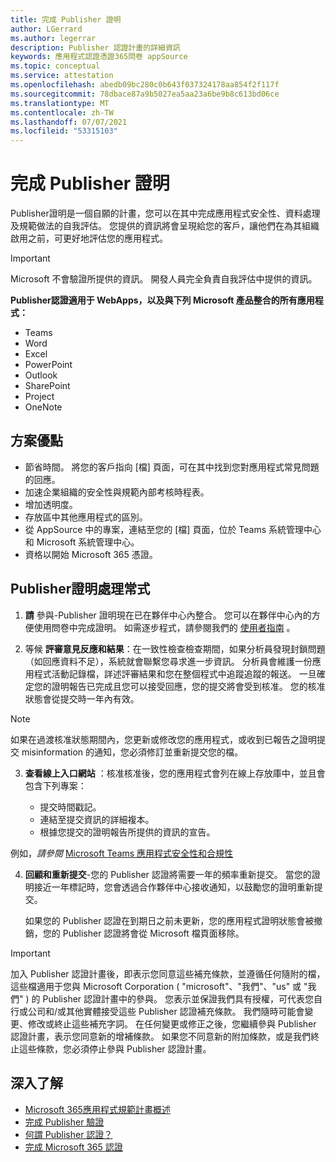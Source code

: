 ```yaml
---
title: 完成 Publisher 證明
author: LGerrard
ms.author: legerrar
description: Publisher 認證計畫的詳細資訊
keywords: 應用程式認證憑證365問卷 appSource
ms.topic: conceptual
ms.service: attestation
ms.openlocfilehash: abedb09bc280c0b643f037324178aa854f2f117f
ms.sourcegitcommit: 78dbace87a9b5027ea5aa23a6be9b8c613bd06ce
ms.translationtype: MT
ms.contentlocale: zh-TW
ms.lasthandoff: 07/07/2021
ms.locfileid: "53315103"
---
```

# <a name="complete-publisher-attestation"></a>完成 Publisher 證明

Publisher證明是一個自願的計畫，您可以在其中完成應用程式安全性、資料處理及規範做法的自我評估。 您提供的資訊將會呈現給您的客戶，讓他們在為其組織啟用之前，可更好地評估您的應用程式。 

> [!IMPORTANT]
> Microsoft 不會驗證所提供的資訊。 開發人員完全負責自我評估中提供的資訊。 

**Publisher認證適用于 WebApps，以及與下列 Microsoft 產品整合的所有應用程式：**
- Teams
- Word
- Excel
- PowerPoint 
- Outlook
- SharePoint
- Project
- OneNote


## <a name="program-benefits"></a>方案優點
- 節省時間。 將您的客戶指向 [檔] 頁面，可在其中找到您對應用程式常見問題的回應。 
- 加速企業組織的安全性與規範內部考核時程表。
- 增加透明度。
- 存放區中其他應用程式的區別。 
- 從 AppSource 中的專案，連結至您的 [檔] 頁面，位於 Teams 系統管理中心和 Microsoft 系統管理中心。 
- 資格以開始 Microsoft 365 憑證。
 

## <a name="publisher-attestation-process"></a>Publisher證明處理常式

1. **請** 參與-Publisher 證明現在已在夥伴中心內整合。 您可以在夥伴中心內的方便使用問卷中完成證明。 如需逐步程式，請參閱我們的 [使用者指南](https://docs.microsoft.com/microsoft-365-app-certification/docs/userguide) 。

2. 等候 **評審意見反應和結果**：在一致性檢查檢查期間，如果分析員發現封鎖問題（如回應資料不足），系統就會聯繫您尋求進一步資訊。 分析員會維護一份應用程式活動記錄檔，詳述評審結果和您在整個程式中追蹤追蹤的報送。 一旦確定您的證明報告已完成且您可以接受回應，您的提交將會受到核准。 您的核准狀態會從提交時一年內有效。

> [!NOTE]
> 如果在過渡核准狀態期間內，您更新或修改您的應用程式，或收到已報告之證明提交 misinformation 的通知，您必須修訂並重新提交您的檔。

3. **查看線上入口網站** ：核准核准後，您的應用程式會列在線上存放庫中，並且會包含下列專案：

   - 提交時間戳記。
   - 連結至提交資訊的詳細複本。
   - 根據您提交的證明報告所提供的資訊的宣告。

例如，*請參閱* [Microsoft Teams 應用程式安全性和合規性](../teams/teams-apps.md)

4. **回顧和重新提交**-您的 Publisher 認證將需要一年的頻率重新提交。 當您的證明接近一年標記時，您會透過合作夥伴中心接收通知，以鼓勵您的證明重新提交。 

   如果您的 Publisher 認證在到期日之前未更新，您的應用程式證明狀態會被撤銷，您的 Publisher 認證將會從 Microsoft 檔頁面移除。 

>[!IMPORTANT]
>加入 Publisher 認證計畫後，即表示您同意這些補充條款，並遵循任何隨附的檔，這些檔適用于您與 Microsoft Corporation ( "microsoft"、"我們"、"us" 或 "我們" ) 的 Publisher 認證計畫中的參與。 您表示並保證我們具有授權，可代表您自行或公司和/或其他實體接受這些 Publisher 認證補充條款。 我們隨時可能會變更、修改或終止這些補充字詞。 在任何變更或修正之後，您繼續參與 Publisher 認證計畫，表示您同意新的增補條款。 如果您不同意新的附加條款，或是我們終止這些條款，您必須停止參與 Publisher 認證計畫。

## <a name="learn-more"></a>深入了解

* [Microsoft 365應用程式規範計畫概述](~/overview.md)  
* [完成 Publisher 驗證](https://docs.microsoft.com/azure/active-directory/develop/mark-app-as-publisher-verified)  
* [何謂 Publisher 認證？](~/docs/enterprise-app-attestation-guide.md)  
* [完成 Microsoft 365 認證](~/docs/certification.md)
